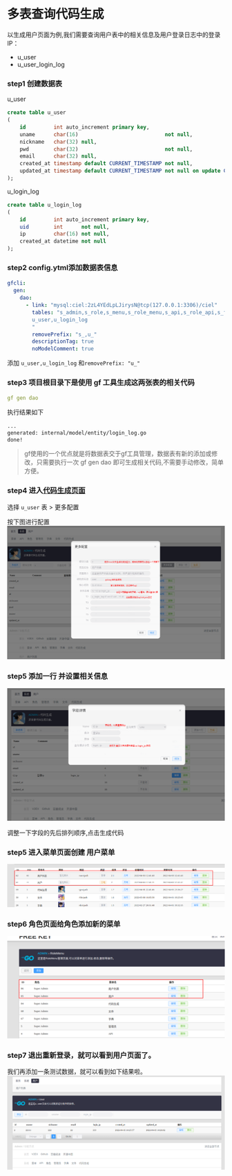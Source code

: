 # 多表查询代码生成

以生成用户页面为例,我们需要查询用户表中的相关信息及用户登录日志中的登录IP：

- u_user
- u_user_login_log

### step1 创建数据表

u_user

```sql
create table u_user
(
    id         int auto_increment primary key,
    uname      char(16)                            not null,
    nickname   char(32) null,
    pwd        char(32)                            not null,
    email      char(32) null,
    created_at timestamp default CURRENT_TIMESTAMP not null,
    updated_at timestamp default CURRENT_TIMESTAMP not null on update CURRENT_TIMESTAMP
);

```

u_login_log

```sql
create table u_login_log
(
    id         int auto_increment primary key,
    uid        int      not null,
    ip         char(16) not null,
    created_at datetime not null
);

```

### step2 config.ytml添加数据表信息

```yaml
gfcli:
  gen:
    dao:
      - link: "mysql:ciel:2zL4YEdLpLJirysN@tcp(127.0.0.1:3306)/ciel"
        tables: "s_admin,s_role,s_menu,s_role_menu,s_api,s_role_api,s_file,
        u_user,u_login_log
        "
        removePrefix: "s_,u_"
        descriptionTag: true
        noModelComment: true
```

添加 `u_user,u_login_log` 和`removePrefix: "u_"`

### step3 项目根目录下是使用 gf 工具生成这两张表的相关代码

```yaml
gf gen dao
```

执行结果如下

```text
...
generated: internal/model/entity/login_log.go 
done! 

```

> gf使用的一个优点就是将数据表交于gf工具管理，数据表有新的添加或修改，只需要执行一次 gf gen dao 即可生成相关代码,不需要手动修改，简单方便。

### step4 进入[代码生成页面](http://localhost:1211/gen/path)

选择 `u_user` 表 > 更多配置

按下图进行配置
![](1.png)

### step5 添加一行 并设置相关信息

![](2.png)

调整一下字段的先后排列顺序,点击生成代码

### step5 进入菜单页面创建 用户菜单

![](3.png)

### step6 角色页面给角色添加新的菜单

![](4.png)

### step7 退出重新登录，就可以看到用户页面了。

我们再添加一条测试数据，就可以看到如下结果啦。
![](5.png)
